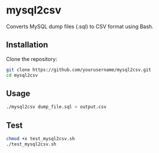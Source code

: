 # mysql2csv

Converts MySQL dump files (.sql) to CSV format using Bash.

## Installation

Clone the repository:
```bash
git clone https://github.com/yourusername/mysql2csv.git
cd mysql2csv
```

## Usage
```bash
./mysql2csv dump_file.sql > output.csv
```
## Test
```bash
chmod +x test_mysql2csv.sh
./test_mysql2csv.sh
```
